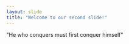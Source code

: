 ```yaml
---
layout: slide
title: "Welcome to our second slide!"
---
```

"He who conquers must first conquer himself"

